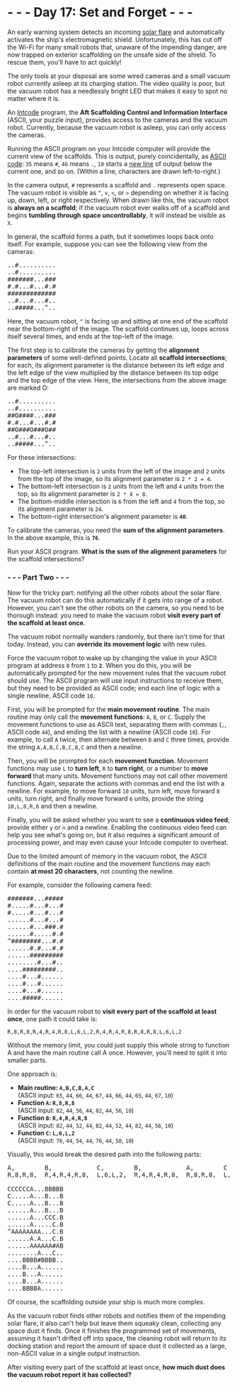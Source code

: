 # - - - Day 17: Set and Forget - - -

An early warning system detects an incoming [solar flare](https://en.wikipedia.org/wiki/Solar_flare) and automatically activates the ship's electromagnetic shield. Unfortunately, this has cut off the Wi-Fi for many small robots that, unaware of the impending danger, are now trapped on exterior scaffolding on the unsafe side of the shield. To rescue them, you'll have to act quickly!

The only tools at your disposal are some wired cameras and a small vacuum robot currently asleep at its charging station. The video quality is poor, but the vacuum robot has a needlessly bright LED that makes it easy to spot no matter where it is.

An [Intcode](https://github.com/vincent-vega/adventofcode/tree/master/2019/day_09) program, the **Aft Scaffolding Control and Information Interface** (ASCII, your puzzle input), provides access to the cameras and the vacuum robot. Currently, because the vacuum robot is asleep, you can only access the cameras.

Running the ASCII program on your Intcode computer will provide the current view of the scaffolds. This is output, purely coincidentally, as [ASCII code](https://simple.wikipedia.org/wiki/ASCII): ``35`` means ``#``, ``46`` means ``.``, ``10`` starts a [new line](https://en.wikipedia.org/wiki/Newline#In_programming_languages) of output below the current one, and so on. (Within a line, characters are drawn left-to-right.)

In the camera output, ``#`` represents a scaffold and ``.`` represents open space. The vacuum robot is visible as ``^``, ``v``, ``<``, or ``>`` depending on whether it is facing up, down, left, or right respectively. When drawn like this, the vacuum robot is **always on a scaffold**; if the vacuum robot ever walks off of a scaffold and begins **tumbling through space uncontrollably**, it will instead be visible as ``X``.

In general, the scaffold forms a path, but it sometimes loops back onto itself. For example, suppose you can see the following view from the cameras:

<pre>
..#..........
..#..........
#######...###
#.#...#...#.#
#############
..#...#...#..
..#####...^..
</pre>

Here, the vacuum robot, ``^`` is facing up and sitting at one end of the scaffold near the bottom-right of the image. The scaffold continues up, loops across itself several times, and ends at the top-left of the image.

The first step is to calibrate the cameras by getting the **alignment parameters** of some well-defined points. Locate all **scaffold intersections**; for each, its alignment parameter is the distance between its left edge and the left edge of the view multiplied by the distance between its top edge and the top edge of the view. Here, the intersections from the above image are marked O:

<pre>
..#..........
..#..........
##O####...###
#.#...#...#.#
##O###O###O##
..#...#...#..
..#####...^..
</pre>

For these intersections:

* The top-left intersection is ``2`` units from the left of the image and ``2`` units from the top of the image, so its alignment parameter is ``2 * 2 = 4``.
* The bottom-left intersection is ``2`` units from the left and ``4`` units from the top, so its alignment parameter is ``2 * 4 = 8``.
* The bottom-middle intersection is ``6`` from the left and ``4`` from the top, so its alignment parameter is ``24``.
* The bottom-right intersection's alignment parameter is **``40``**.

To calibrate the cameras, you need the **sum of the alignment parameters**. In the above example, this is **``76``**.

Run your ASCII program. **What is the sum of the alignment parameters** for the scaffold intersections?


### - - - Part Two - - -

Now for the tricky part: notifying all the other robots about the solar flare. The vacuum robot can do this automatically if it gets into range of a robot. However, you can't see the other robots on the camera, so you need to be thorough instead: you need to make the vacuum robot **visit every part of the scaffold at least once**.

The vacuum robot normally wanders randomly, but there isn't time for that today. Instead, you can **override its movement logic** with new rules.

Force the vacuum robot to wake up by changing the value in your ASCII program at address ``0`` from ``1`` to **``2``**. When you do this, you will be automatically prompted for the new movement rules that the vacuum robot should use. The ASCII program will use input instructions to receive them, but they need to be provided as ASCII code; end each line of logic with a single newline, ASCII code ``10``.

First, you will be prompted for the **main movement routine**. The main routine may only call the **movement functions**: ``A``, ``B``, or ``C``. Supply the movement functions to use as ASCII text, separating them with commas (``,``, ASCII code ``44``), and ending the list with a newline (ASCII code ``10``). For example, to call ``A`` twice, then alternate between ``B`` and ``C`` three times, provide the string ``A,A,B,C,B,C,B,C`` and then a newline.

Then, you will be prompted for each **movement function**. Movement functions may use ``L`` to **turn left**, ``R`` to **turn right**, or a number to **move forward** that many units. Movement functions may not call other movement functions. Again, separate the actions with commas and end the list with a newline. For example, to move forward ``10`` units, turn left, move forward ``8`` units, turn right, and finally move forward ``6`` units, provide the string ``10,L,8,R,6`` and then a newline.

Finally, you will be asked whether you want to see a **continuous video feed**; provide either ``y`` or ``n`` and a newline. Enabling the continuous video feed can help you see what's going on, but it also requires a significant amount of processing power, and may even cause your Intcode computer to overheat.

Due to the limited amount of memory in the vacuum robot, the ASCII definitions of the main routine and the movement functions may each contain **at most 20 characters**, not counting the newline.

For example, consider the following camera feed:

<pre>
#######...#####
#.....#...#...#
#.....#...#...#
......#...#...#
......#...###.#
......#.....#.#
^########...#.#
......#.#...#.#
......#########
........#...#..
....#########..
....#...#......
....#...#......
....#...#......
....#####......
</pre>

In order for the vacuum robot to **visit every part of the scaffold at least once**, one path it could take is:

``R,8,R,8,R,4,R,4,R,8,L,6,L,2,R,4,R,4,R,8,R,8,R,8,L,6,L,2``

Without the memory limit, you could just supply this whole string to function A and have the main routine call A once. However, you'll need to split it into smaller parts.

One approach is:

* **Main routine: ``A,B,C,B,A,C``**  
  (ASCII input: ``65``, ``44``, ``66``, ``44``, ``67``, ``44``, ``66``, ``44``, ``65``, ``44``, ``67``, ``10``)
* **Function ``A``:   ``R,8,R,8``**  
  (ASCII input: ``82``, ``44``, ``56``, ``44``, ``82``, ``44``, ``56``, ``10``)
* **Function ``B``:   ``R,4,R,4,R,8``**  
  (ASCII input: ``82``, ``44``, ``52``, ``44``, ``82``, ``44``, ``52``, ``44``, ``82``, ``44``, ``56``, ``10``)
* **Function ``C``:   ``L,6,L,2``**  
  (ASCII input: ``76``, ``44``, ``54``, ``44``, ``76``, ``44``, ``50``, ``10``)

Visually, this would break the desired path into the following parts:

<pre>
A,        B,            C,        B,            A,        C
R,8,R,8,  R,4,R,4,R,8,  L,6,L,2,  R,4,R,4,R,8,  R,8,R,8,  L,6,L,2

CCCCCCA...BBBBB
C.....A...B...B
C.....A...B...B
......A...B...B
......A...CCC.B
......A.....C.B
^AAAAAAAA...C.B
......A.A...C.B
......AAAAAA#AB
........A...C..
....BBBB#BBBB..
....B...A......
....B...A......
....B...A......
....BBBBA......
</pre>

Of course, the scaffolding outside your ship is much more complex.

As the vacuum robot finds other robots and notifies them of the impending solar flare, it also can't help but leave them squeaky clean, collecting any space dust it finds. Once it finishes the programmed set of movements, assuming it hasn't drifted off into space, the cleaning robot will return to its docking station and report the amount of space dust it collected as a large, non-ASCII value in a single output instruction.

After visiting every part of the scaffold at least once, **how much dust does the vacuum robot report it has collected?**

